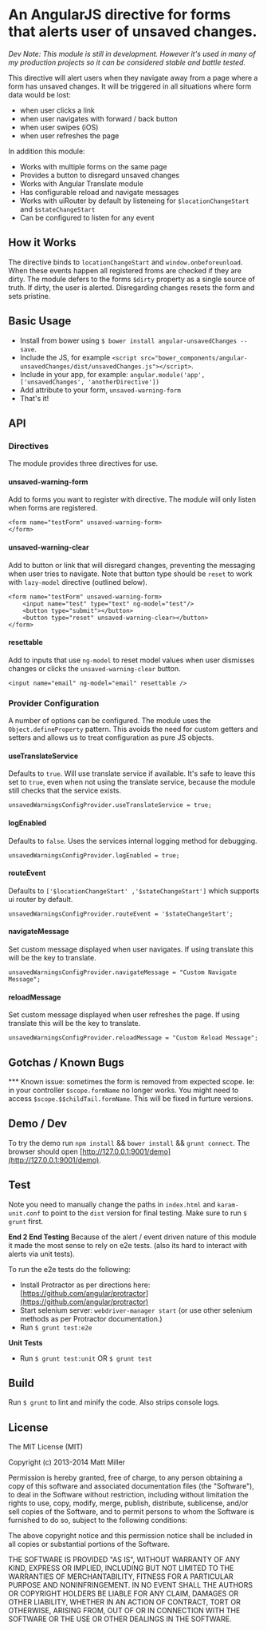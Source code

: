 # An AngularJS directive for forms that alerts user of unsaved changes.

_Dev Note: This module is still in development. However it's used in many of my production projects so it can be considered stable and battle tested._

This directive will alert users when they navigate away from a page where a form has unsaved changes. It will be triggered in all situations where form data would be lost:

- when user clicks a link
- when user navigates with forward / back button
- when user swipes (iOS)
- when user refreshes the page

In addition this module: 

- Works with multiple forms on the same page
- Provides a button to disregard unsaved changes
- Works with Angular Translate module
- Has configurable reload and navigate messages
- Works with uiRouter by default by listeneing for `$locationChangeStart` and `$stateChangeStart` 
- Can be configured to listen for any event

## How it Works

The directive binds to `locationChangeStart` and `window.onbeforeunload`. When these events happen all registered froms are checked if they are dirty. The module defers to the forms `$dirty` property as a single source of truth. If dirty, the user is alerted. Disregarding changes resets the form and sets pristine.  

## Basic Usage

- Install from bower using `$ bower install angular-unsavedChanges --save`.
- Include the JS, for example `<script src="bower_components/angular-unsavedChanges/dist/unsavedChanges.js"></script>`.
- Include in your app, for example: `angular.module('app', ['unsavedChanges', 'anotherDirective'])`
- Add attribute to your form, `unsaved-warning-form`
- That's it!


## API

### Directives 
The module provides three directives for use. 

#### unsaved-warning-form 
Add to forms you want to register with directive. The module will only listen when forms are registered. 

```
<form name="testForm" unsaved-warning-form>
</form>
```

#### unsaved-warning-clear 
Add to button or link that will disregard changes, preventing the messaging when user tries to navigate. Note that button type should be `reset` to work with `lazy-model` directive (outlined below).

```
<form name="testForm" unsaved-warning-form>
    <input name="test" type="text" ng-model="test"/>
    <button type="submit"></button>
    <button type="reset" unsaved-warning-clear></button>
</form>
```

#### resettable
Add to inputs that use `ng-model` to reset model values when user dismisses changes or clicks the `unsaved-warning-clear` button.

```
<input name="email" ng-model="email" resettable />
```

### Provider Configuration 
A number of options can be configured. The module uses the `Object.defineProperty` pattern. This avoids the need for custom getters and setters and allows us to treat configuration as pure JS objects. 

#### useTranslateService
Defaults to `true`. Will use translate service if available. It's safe to leave this set to `true`, even when not using the translate service, because the module still checks that the service exists. 

```
unsavedWarningsConfigProvider.useTranslateService = true;
```

#### logEnabled
Defaults to `false`. Uses the services internal logging method for debugging.  

```
unsavedWarningsConfigProvider.logEnabled = true;
```

#### routeEvent
Defaults to `['$locationChangeStart' ,'$stateChangeStart']` which supports ui router by default.

```
unsavedWarningsConfigProvider.routeEvent = '$stateChangeStart';
```

#### navigateMessage
Set custom message displayed when user navigates. If using translate this will be the key to translate. 
```
unsavedWarningsConfigProvider.navigateMessage = "Custom Navigate Message";
```

#### reloadMessage
Set custom message displayed when user refreshes the page. If using translate this will be the key to translate. 
```
unsavedWarningsConfigProvider.reloadMessage = "Custom Reload Message";
```


## Gotchas / Known Bugs

*** Known issue: sometimes the form is removed from expected scope. Ie: in your controller `$scope.formName` no longer works. You might need to access `$scope.$$childTail.formName`. This will be fixed in furture versions.


## Demo / Dev

To try the demo run `npm install` && `bower install` && `grunt connect`. The browser should open [http://127.0.0.1:9001/demo](http://127.0.0.1:9001/demo).


## Test

Note you need to manually change the paths in `index.html` and `karam-unit.conf` to point to the `dist` version for final testing. Make sure to run `$ grunt` first. 

__End 2 End Testing__
Because of the alert / event driven nature of this module it made the most sense to rely on e2e tests. (also its hard to interact with alerts via unit tests).

To run the e2e tests do the following: 

- Install Protractor as per directions here: [https://github.com/angular/protractor](https://github.com/angular/protractor)
- Start selenium server: `webdriver-manager start` (or use other selenium methods as per Protractor documentation.)
- Run `$ grunt test:e2e`


__Unit Tests__

- Run `$ grunt test:unit` OR `$ grunt test`


## Build

Run `$ grunt` to lint and minify the code. Also strips console logs.


## License

The MIT License (MIT)

Copyright (c) 2013-2014 Matt Miller

Permission is hereby granted, free of charge, to any person obtaining a copy
of this software and associated documentation files (the "Software"), to deal
in the Software without restriction, including without limitation the rights
to use, copy, modify, merge, publish, distribute, sublicense, and/or sell
copies of the Software, and to permit persons to whom the Software is
furnished to do so, subject to the following conditions:

The above copyright notice and this permission notice shall be included in
all copies or substantial portions of the Software.

THE SOFTWARE IS PROVIDED "AS IS", WITHOUT WARRANTY OF ANY KIND, EXPRESS OR
IMPLIED, INCLUDING BUT NOT LIMITED TO THE WARRANTIES OF MERCHANTABILITY,
FITNESS FOR A PARTICULAR PURPOSE AND NONINFRINGEMENT. IN NO EVENT SHALL THE
AUTHORS OR COPYRIGHT HOLDERS BE LIABLE FOR ANY CLAIM, DAMAGES OR OTHER
LIABILITY, WHETHER IN AN ACTION OF CONTRACT, TORT OR OTHERWISE, ARISING FROM,
OUT OF OR IN CONNECTION WITH THE SOFTWARE OR THE USE OR OTHER DEALINGS IN
THE SOFTWARE.
